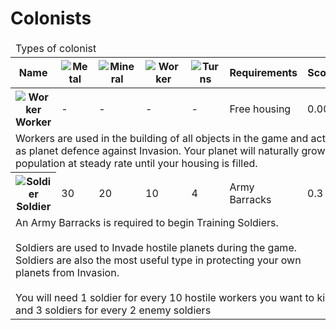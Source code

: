 # Colonists

<table>
    <thead>
        <tr><td colspan="7">Types of colonist</td></tr>
        <tr>
            <th>Name</th>
            <th><img src="https://raw.githubusercontent.com/Muffinman/darkgalaxy-manual/master/assets/resources/metal.gif" alt="Metal" /></th>
            <th><img src="https://raw.githubusercontent.com/Muffinman/darkgalaxy-manual/master/assets/resources/mineral.gif" alt="Mineral" /></th>
            <th><img src="https://raw.githubusercontent.com/Muffinman/darkgalaxy-manual/master/assets/colonists/worker.gif" alt="Worker" /></th>
            <th><img src="https://raw.githubusercontent.com/Muffinman/darkgalaxy-manual/master/assets/resources/turns.gif" alt="Turns" /></th>
            <th>Requirements</th>
            <th>Score</th>
        </tr>
    </thead>
    <tbody>
        <tr>
            <th><img src="https://raw.githubusercontent.com/Muffinman/darkgalaxy-manual/master/assets/colonists/worker.gif" alt="Worker" /> Worker</th>
            <td>-</td>
            <td>-</td>
            <td>-</td>
            <td>-</td>
            <td>Free housing</td>
            <td>0.001</td>
        </tr>
        <tr>
            <td colspan="7">Workers are used in the building of all objects in the game and act as planet defence against Invasion. Your planet will naturally grow population at steady rate until your housing is filled.</td>
        </tr>
        <tr>
            <th><img src="https://raw.githubusercontent.com/Muffinman/darkgalaxy-manual/master/assets/colonists/soldier.gif" alt="Soldier" /> Soldier</th>
            <td>30</td>
            <td>20</td>
            <td>10</td>
            <td>4</td>
            <td>Army Barracks</td>
            <td>0.3</td>
        </tr>
        <tr>
            <td colspan="7">An Army Barracks is required to begin Training Soldiers.<br/>
                <br/>
                Soldiers are used to Invade hostile planets during the game. Soldiers are also the most useful type in protecting your own planets from Invasion.<br/>
                <br/>
                You will need 1 soldier for every 10 hostile workers you want to kill and 3 soldiers for every 2 enemy soldiers</td>
        </tr>
    </tbody>
</table>
